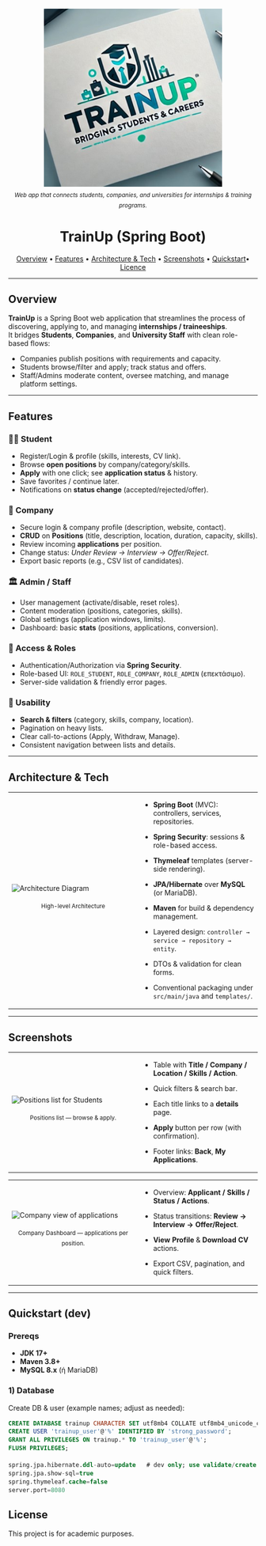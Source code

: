 <p align="center">
  <img src="/assets/TrainUp.jpg" alt="TrainUp — Internship & Training Placement" width="360">
  <br>
  <sub><em>Web app that connects students, companies, and universities for internships & training programs.</em></sub>
</p>

<h1 align="center">TrainUp (Spring Boot)</h1>

<p align="center">
  <a href="#overview">Overview</a> •
  <a href="#features">Features</a> •
  <a href="#architecture--tech">Architecture & Tech</a> •
  <a href="#screenshots">Screenshots</a> •
  <a href="#quickstart-dev">Quickstart</a>•
  <a href="#Licence">Licence</a>
</p>

---

## Overview

**TrainUp** is a Spring Boot web application that streamlines the process of discovering, applying to, and managing **internships / traineeships**.  
It bridges **Students**, **Companies**, and **University Staff** with clean role-based flows:
- Companies publish positions with requirements and capacity.
- Students browse/filter and apply; track status and offers.
- Staff/Admins moderate content, oversee matching, and manage platform settings.

---

## Features

### 👩‍🎓 Student
- Register/Login & profile (skills, interests, CV link).
- Browse **open positions** by company/category/skills.
- **Apply** with one click; see **application status** & history.
- Save favorites / continue later.
- Notifications on **status change** (accepted/rejected/offer).

### 🏢 Company
- Secure login & company profile (description, website, contact).
- **CRUD** on **Positions** (title, description, location, duration, capacity, skills).
- Review incoming **applications** per position.
- Change status: _Under Review → Interview → Offer/Reject_.
- Export basic reports (e.g., CSV list of candidates).

### 🏛️ Admin / Staff
- User management (activate/disable, reset roles).
- Content moderation (positions, categories, skills).
- Global settings (application windows, limits).
- Dashboard: basic **stats** (positions, applications, conversion).

### 🔐 Access & Roles
- Authentication/Authorization via **Spring Security**.
- Role-based UI: `ROLE_STUDENT`, `ROLE_COMPANY`, `ROLE_ADMIN` (επεκτάσιμο).
- Server-side validation & friendly error pages.

### 🧭 Usability
- **Search & filters** (category, skills, company, location).
- Pagination on heavy lists.
- Clear call-to-actions (Apply, Withdraw, Manage).
- Consistent navigation between lists and details.

---

## Architecture & Tech

<table>
  <tr>
    <td width="52%">
      <img src="assets/architecture.png" alt="Architecture Diagram" width="100%">
      <p align="center"><sub>High-level Architecture</sub></p>
    </td>
    <td width="48%" valign="top">

- **Spring Boot** (MVC): controllers, services, repositories.
- **Spring Security**: sessions & role-based access.
- **Thymeleaf** templates (server-side rendering).
- **JPA/Hibernate** over **MySQL** (or MariaDB).
- **Maven** for build & dependency management.
- Layered design: `controller → service → repository → entity`.
- DTOs & validation for clean forms.
- Conventional packaging under `src/main/java` and `templates/`.

    </td>
  </tr>
</table>

---

## Screenshots

<table>
  <tr>
    <td width="52%">
      <img src="assets/positions-list.png" alt="Positions list for Students" width="100%">
      <p align="center"><sub>Positions list — browse & apply.</sub></p>
    </td>
    <td width="48%" valign="top">

- Table with **Title / Company / Location / Skills / Action**.
- Quick filters & search bar.
- Each title links to a **details** page.
- **Apply** button per row (with confirmation).
- Footer links: **Back**, **My Applications**.

    </td>
  </tr>
</table>

<table>
  <tr>
    <td width="52%">
      <img src="assets/company-applications.png" alt="Company view of applications" width="100%">
      <p align="center"><sub>Company Dashboard — applications per position.</sub></p>
    </td>
    <td width="48%" valign="top">

- Overview: **Applicant / Skills / Status / Actions**.
- Status transitions: **Review → Interview → Offer/Reject**.
- **View Profile** & **Download CV** actions.
- Export CSV, pagination, and quick filters.

    </td>
  </tr>
</table>

---

## Quickstart (dev)

### Prereqs
- **JDK 17+**
- **Maven 3.8+**
- **MySQL 8.x** (ή MariaDB)

### 1) Database
Create DB & user (example names; adjust as needed):
```sql
CREATE DATABASE trainup CHARACTER SET utf8mb4 COLLATE utf8mb4_unicode_ci;
CREATE USER 'trainup_user'@'%' IDENTIFIED BY 'strong_password';
GRANT ALL PRIVILEGES ON trainup.* TO 'trainup_user'@'%';
FLUSH PRIVILEGES;

spring.jpa.hibernate.ddl-auto=update   # dev only; use validate/create for other stages
spring.jpa.show-sql=true
spring.thymeleaf.cache=false
server.port=8080
```


## License

This project is for academic purposes.
